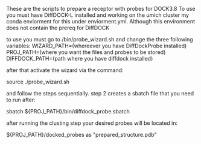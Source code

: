 These are the scripts to prepare a receptor with probes for DOCK3.8
To use you must have DiffDOCK-L installed and working on the umich cluster
my conda enviorment for this under enviorment.yml.
Although this environment does not contain the prereq for DiffDOCK

to use you must go to /bin/probe_wizard.sh and change the three following variables:
WIZARD_PATH=(whereever you have DiffDockProbe installed)
PROJ_PATH=(where you want the files and probes to be stored)
DIFFDOCK_PATH=(path where you have diffdock installed)

after that activate the wizard via the command:

source ./probe_wizard.sh

and follow the steps sequentially. step 2 creates a sbatch file that you need to run after:

sbatch ${PROJ_PATH}/bin/diffdock_probe.sbatch

after running the clusting step your desired probes will be located in:

${PROJ_PATH}/docked_probes as "prepared_structure.pdb"